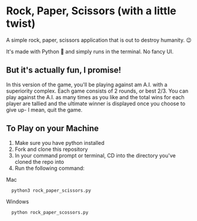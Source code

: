 # Rock, Paper, Scissors (with a little twist)

A simple rock, paper, scissors application that is out to destroy humanity. 😉

It's made with Python 🐍 and simply runs in the terminal. No fancy UI.

## But it's actually fun, I promise!

In this version of the game, you'll be playing against am A.I. with a superiority complex. Each game consists of 2 rounds, or best 2/3. You can play 
against the A.I. as many times as you like and the total wins for each player are tallied and the ultimate winner is displayed once you choose to give up- I mean, quit the game.

## To Play on your Machine

<ol>
  <li>Make sure you have python installed</li>
  <li>Fork and clone this repository</li>
  <li>In your command prompt or terminal, CD into the directory you've cloned the repo into</li>
  <li>Run the following command:</li>
</ol>

Mac

```bash
  python3 rock_paper_scissors.py
```

Windows

```bash
  python rock_paper_scossors.py
```
